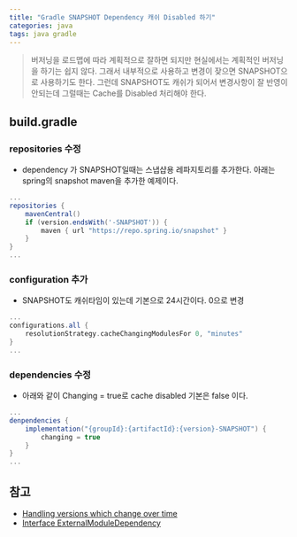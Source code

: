 ```yaml
---
title: "Gradle SNAPSHOT Dependency 캐쉬 Disabled 하기"
categories: java  
tags: java gradle
---
```


> 버저닝을 로드맵에 따라 계획적으로 잘하면 되지만 현실에서는 계획적인 버저닝을 하기는 쉽지 않다. 그래서 내부적으로 사용하고 
> 변경이 잦으면 SNAPSHOT으로 사용하기도 한다. 그런데 SNAPSHOT도 캐쉬가 되어서 변경사항이 잘 반영이 안되는데 그럴때는
> Cache를 Disabled 처리해야 한다.


## build.gradle

### repositories 수정

* dependency 가 SNAPSHOT일때는 스냅샵용 레파지토리를 추가한다. 아래는 spring의 snapshot maven을 추가한 예제이다.

```groovy
...
repositories {
    mavenCentral()
    if (version.endsWith('-SNAPSHOT')) {
        maven { url "https://repo.spring.io/snapshot" }
    }
}
...
```

### configuration 추가

* SNAPSHOT도 캐쉬타임이 있는데 기본으로 24시간이다. 0으로 변경

```groovy
...    
configurations.all {
    resolutionStrategy.cacheChangingModulesFor 0, "minutes"
}
...
```

### dependencies 수정

* 아래와 같이 Changing = true로 cache disabled 기본은 false 이다.

```groovy
...
denpendencies {
    implementation("{groupId}:{artifactId}:{version}-SNAPSHOT") {
        changing = true
    }
}
...
```

## 참고

* [Handling versions which change over time](https://docs.gradle.org/7.4.2/userguide/dynamic_versions.html)
* [Interface ExternalModuleDependency](https://docs.gradle.org/7.4.2/javadoc/org/gradle/api/artifacts/ExternalModuleDependency.html#setChanging-boolean-)

